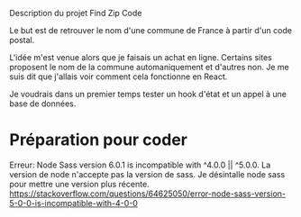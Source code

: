 Description du projet
Find Zip Code

Le but est de retrouver le nom d'une commune de France à partir d'un code postal.

L'idée m'est venue alors que je faisais un achat en ligne. Certains sites proposent le nom de la commune automaniquement et d'autres non. Je me suis dit que j'allais voir comment cela fonctionne en React. 

Je voudrais dans un premier temps tester un hook d'état et un appel à une base de données.

# Préparation pour coder

Erreur: Node Sass version 6.0.1 is incompatible with ^4.0.0 || ^5.0.0.
La version de node n'accepte pas la version de sass. Je désintalle node sass pour mettre une version plus récente.
https://stackoverflow.com/questions/64625050/error-node-sass-version-5-0-0-is-incompatible-with-4-0-0



